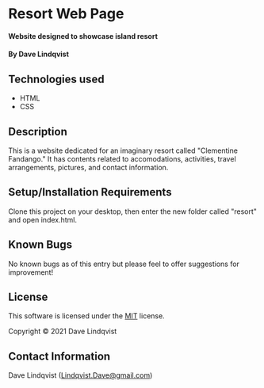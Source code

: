 # Resort Web Page

#### Website designed to showcase island resort

#### By Dave Lindqvist 

## Technologies used

* HTML
* CSS

## Description

This is a website dedicated for an imaginary resort called "Clementine Fandango."  It has contents related to accomodations, activities, travel arrangements, pictures, and contact information.

## Setup/Installation Requirements

Clone this project on your desktop, then enter the new folder called "resort" and open index.html.

## Known Bugs

No known bugs as of this entry but please feel to offer suggestions for improvement!

## License

This software is licensed under the 
[MIT](https://en.wikipedia.org/wiki/MIT_License) license.

Copyright © 2021 Dave Lindqvist


## Contact Information

Dave Lindqvist (Lindqvist.Dave@gmail.com)

